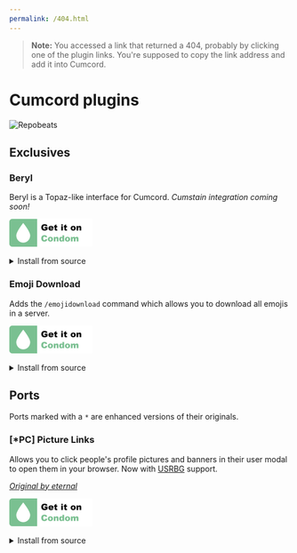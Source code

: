 ```yaml
---
permalink: /404.html
---
```

> **Note:** You accessed a link that returned a 404, probably by clicking one of the plugin links. You're supposed to copy the link address and add it into Cumcord.

# Cumcord plugins

![Repobeats](https://repobeats.axiom.co/api/embed/4ed4e71c22f9dd6bcc02e3309709b392bfaa73f3.svg "Repobeats analytics image")

## Exclusives

### Beryl

Beryl is a Topaz-like interface for Cumcord. _Cumstain integration coming soon!_

<a target="_blank" href="https://send.cumcord.com/#https://cumcordplugins.github.io/Condom/redstonekasi.github.io/cc-plugins/beryl"><img height="50" src="https://github.com/Cumcord/assets/raw/main/buttons/condom_button.png" /></a>

<details><summary>Install from source</summary>
<a target="_blank" href="https://send.cumcord.com/#https://redstonekasi.github.io/cc-plugins/beryl"><img height="50" src="https://github.com/Cumcord/assets/raw/main/buttons/cumdump_button.png" /></a>
</details>

### Emoji Download

Adds the `/emojidownload` command which allows you to download all emojis in a server.

<a target="_blank" href="https://send.cumcord.com/#https://cumcordplugins.github.io/Condom/redstonekasi.github.io/cc-plugins/emoji-download"><img height="50" src="https://github.com/Cumcord/assets/raw/main/buttons/condom_button.png" /></a>

<details><summary>Install from source</summary>
<a target="_blank" href="https://send.cumcord.com/#https://redstonekasi.github.io/cc-plugins/emoji-download"><img height="50" src="https://github.com/Cumcord/assets/raw/main/buttons/cumdump_button.png" /></a>
</details>

## Ports

Ports marked with a `*` are enhanced versions of their originals.

### [*PC] Picture Links

Allows you to click people's profile pictures and banners in their user modal to open them in your
browser. Now with [USRBG](https://github.com/Discord-Custom-Covers/usrbg) support.

[_Original by eternal_](https://github.com/discord-modifications/picture-link)

<a target="_blank" href="https://send.cumcord.com/#https://cumcordplugins.github.io/Condom/redstonekasi.github.io/cc-plugins/picture-links"><img height="50" src="https://raw.githubusercontent.com/Cumcord/assets/main/buttons/condom_button.png" /></a>

<details><summary>Install from source</summary>
<a target="_blank" href="https://send.cumcord.com/#https://redstonekasi.github.io/cc-plugins/picture-links"><img height="50" src="https://github.com/Cumcord/assets/raw/main/buttons/cumdump_button.png" /></a>
</details>
